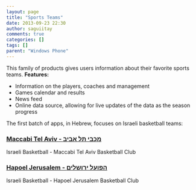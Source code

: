 ```yaml
---
layout: page
title: "Sports Teams"
date: 2013-09-23 22:30
author: saguiitay
comments: true
categories: []
tags: []
parent: "Windows Phone"
---
```

This family of products gives users information about their favorite sports teams. **Features:**

-   Information on the players, coaches and management
-   Games calendar and results
-   News feed
-   Online data source, allowing for live updates of the data as the season progress

The first batch of apps, in Hebrew, focuses on Israeli basketball teams:

### [Maccabi Tel Aviv - מכבי תל אביב](http://itaysagui.wordpress.com/windows-phone/sports-teams/maccabi-tel-aviv/ "Maccabi Tel Aviv - מכבי תל אביב")

Israeli Basketball - Maccabi Tel Aviv Basketball Club

### [Hapoel Jerusalem - הפועל ירושלים](http://itaysagui.wordpress.com/windows-phone/sports-teams/hapoel-jerusalem/ "Hapoel Jerusalem - הפועל ירושלים")

Israeli Basketball - Hapoel Jerusalem Basketball Club


